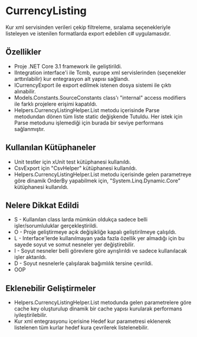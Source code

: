 # CurrencyListing
Kur xml servisinden verileri çekip filtreleme, sıralama seçenekleriyle listeleyen ve istenilen formatlarda export edebilen c# uygulamasıdır.  

## Özellikler
- Proje .NET Core 3.1 framework ile geliştirildi. 
- IIntegration interface'i ile Tcmb, europe xml servislerinden (seçenekler arttırılabilir) kur entegrasyon alt yapısı sağlandı.
- ICurrencyExport ile export edilmek istenen dosya sistemi ile çıktı alınabilir.
- Models.Constants.SourceConstants class'ı "internal" access modifiers ile farklı projelere erişimi kapatıldı.
- Helpers.CurrencyListingHelper.List metodu içerisinde Parse metodundan dönen tüm liste static değişkende Tutuldu. Her istek için Parse metodunu işlemediği için burada bir seviye performans sağlanmıştır.

## Kullanılan Kütüphaneler
- Unit testler için xUnit test kütüphanesi kullanıldı.
- CsvExport için "CsvHelper" kütüphanesi kullanıldı.
- Helpers.CurrencyListingHelper.List metodu içerisinde gelen parametreye göre dinamik OrderBy yapabilmek için, "System.Linq.Dynamic.Core" kütüphanesi kullanıldı.

## Nelere Dikkat Edildi
- S - Kullanılan class larda mümkün oldukça sadece belli işler/sorumluluklar gerçekleştirildi.
- O - Proje geliştirmeye açık değişikliğe kapalı geliştirilmeye çalışıldı.
- L - Interface'lerde kullanılmayan yada fazla özellik yer almadığı için bu sayede soyut ve somut nesneler yer değiştirebilir. 
- I - Soyut nesneler belli görevlere göre ayrışlırıldı ve sadece kullanılacak işler aktarıldı.
- D - Soyut nesnelerle çalışılarak bağımlılık tersine çevrildi.
- OOP

## Eklenebilir Geliştirmeler
- Helpers.CurrencyListingHelper.List metodunda gelen parametrelere göre cache key oluşturulup dinamik bir cache yapısı kurularak performans iyileştirilebilir. 
- Kur xml entegrasyonu içerisine Hedef kur parametresi eklenerek listelenen tüm kurlar hedef kura çevrilerek listelenebilir.
